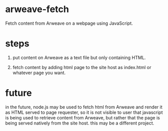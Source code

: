 # arweave-fetch
Fetch content from Arweave on a webpage using JavaScript. 

# steps

1. put content on Arweave as a text file but only containing HTML.

2. fetch content by adding html page to the site host as index.html or whatever page you want.

# future

in the future, node.js may be used to fetch html from Arweave and render it as HTML served to page requester, so it is not visible to user that javascript is being used to retrieve content from Arweave, but rather that the page is being served natively from the site host. this may be a different project. 
